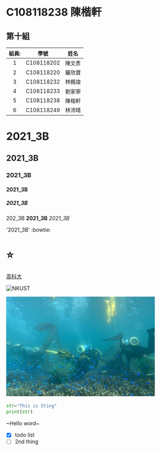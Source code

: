 # C108118238 陳楷軒

## 第十組
|組員:| 學號 |姓名|
|:---:|:---:|:---:|
|1|C108118202|陳文彥|
|2|C108118220|羅欣寶|
|3|C108118232|林楓竣|
|4|C108118233|劉家寧|
|5|C108118238|陳楷軒|
|6|C108118249|林沛晴|

# 2021_3B

## 2021_3B

### 2021_3B

#### 2021_3B

##### 2021_3B

202_3B **2021_3B** *2021_3B*

'2021_3B' :bowtie:
# :star:

[高科大](https://www.nkust.edu.tw)

![NKUST](https://www.nkust.edu.tw/var/file/0/1000/img/513/182513897.png "NKUST")

![fig](NKUST1.jpg "海域圖")

```python
str="This is Sting"
print(str)
```

~Hello word~

- [x] todo list
- [ ] 2nd thing
